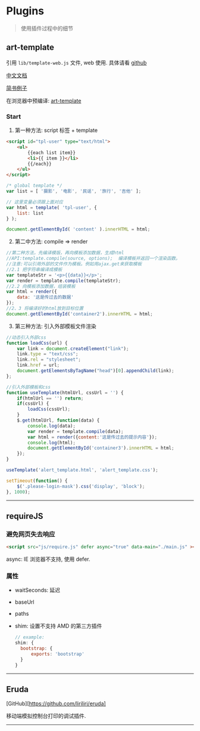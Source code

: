 # Plugins

> 使用插件过程中的细节



## art-template

引用 `lib/template-web.js` 文件, web 使用. 具体请看 [github][1]

[中文文档][2]

[简书例子][4]

在浏览器中预编译: [art-template][3]

### Start

1. 第一种方法: script 标签 + template

```html
<script id="tpl-user" type="text/html">
	<ul>
		{{each list item}}
		<li>{{ item }}</li>
		{{/each}}
    </ul>
</script>
```

```js
/* global template */
var list = [ '摄影', '电影', '民谣', '旅行', '吉他' ];

// 这里变量必须跟上面对应
var html = template( 'tpl-user', {
    list: list
} );

document.getElementById( 'content' ).innerHTML = html;
```

2. 第二中方法: compile => render

```js
//第二种方法，先编译模版，再向模板添加数据，生成html
//API:template.compile(source, options);  编译模板并返回一个渲染函数。
//注意:可以引用外部的文件作为模板。例如用ajax.get来获取模板
//2.1 把字符串编译成模板
var templateStr = '<p>{{data}}</p>';
var render = template.compile(templateStr);
//2.2 向模板添加数据，组装模板
var html = render({
    data: '这是传过去的数据'
});
//2、3 将编译好的html放到目标位置
document.getElementById('container2').innerHTML = html;
```

3. 第三种方法:  引入外部模板文件渲染

```js
//动态引入外部css
function loadCss(url) {
    var link = document.createElement("link");
    link.type = "text/css";
    link.rel = "stylesheet";
    link.href = url;
    document.getElementsByTagName("head")[0].appendChild(link);
};

//引入外部模板和css
function useTemplate(htmlUrl, cssUrl = '') {
    if(htmlUrl == '') return;
    if(cssUrl) {
        loadCss(cssUrl);
    }
    $.get(htmlUrl, function(data) {
        console.log(data);
        var render = template.compile(data);
        var html = render({content:'这是传过去的提示内容'});
        console.log(html);
        document.getElementById('container3').innerHTML = html;
    });
}

useTemplate('alert_template.html', 'alert_template.css');

setTimeout(function() {
    $('.please-login-mask').css('display', 'block');
}, 1000);
```



---



## requireJS

### 避免网页失去响应

```html
<script src="js/require.js" defer async="true" data-main="./main.js" ></script>
```

async: IE 浏览器不支持, 使用 defer. 

### 属性

+ waitSeconds: 延迟

+ baseUrl

+ paths

+ shim: 设置不支持 AMD 的第三方插件

  ```js
  // example: 
  shim: {
  	bootstrap: {
  		exports: 'bootstrap'
  	}
  }
  ```

---



## Eruda

[GitHub][https://github.com/liriliri/eruda]

移动端模拟控制台打印的调试插件.

---

[1]: https://github.com/aui/art-template
[2]: https://aui.github.io/art-template/zh-cn/docs/
[3]: http://aui.github.io/art-template/zh-cn/webpack/
[4]: https://www.jianshu.com/p/183eca899ad7